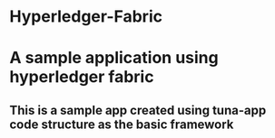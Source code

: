 # Hyperledger-Fabric
<h1>A sample application using hyperledger fabric</h1>

<h2>This is a sample app created using tuna-app code structure as the basic framework</h2>




